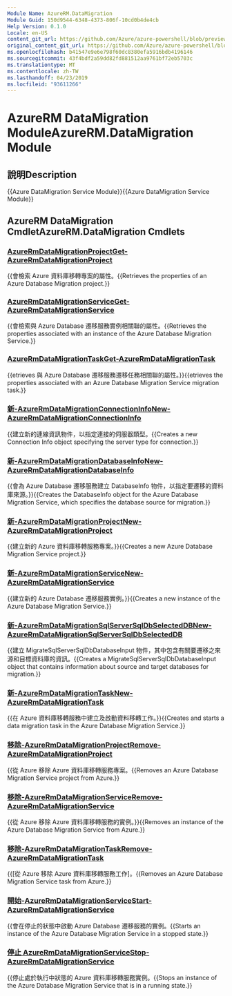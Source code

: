 ```yaml
---
Module Name: AzureRM.DataMigration
Module Guid: 150d9544-6348-4373-806f-10cd0b4de4cb
Help Version: 0.1.0
Locale: en-US
content_git_url: https://github.com/Azure/azure-powershell/blob/preview/src/ResourceManager/DataMigration/Commands.DataMigration/help/AzureRM.DataMigration.md
original_content_git_url: https://github.com/Azure/azure-powershell/blob/preview/src/ResourceManager/DataMigration/Commands.DataMigration/help/AzureRM.DataMigration.md
ms.openlocfilehash: b41547e9e6e798f60dc8380efa5916bdb4196146
ms.sourcegitcommit: 43f4bdf2a59dd82fd881512aa9761bf72eb5703c
ms.translationtype: MT
ms.contentlocale: zh-TW
ms.lasthandoff: 04/23/2019
ms.locfileid: "93611266"
---
```

# <span data-ttu-id="66ab2-101">AzureRM DataMigration Module</span><span class="sxs-lookup"><span data-stu-id="66ab2-101">AzureRM.DataMigration Module</span></span>
## <span data-ttu-id="66ab2-102">說明</span><span class="sxs-lookup"><span data-stu-id="66ab2-102">Description</span></span>
<span data-ttu-id="66ab2-103">{{Azure DataMigration Service Module}}</span><span class="sxs-lookup"><span data-stu-id="66ab2-103">{{Azure DataMigration Service Module}}</span></span>

## <span data-ttu-id="66ab2-104">AzureRM DataMigration Cmdlet</span><span class="sxs-lookup"><span data-stu-id="66ab2-104">AzureRM.DataMigration Cmdlets</span></span>
### [<span data-ttu-id="66ab2-105">AzureRmDataMigrationProject</span><span class="sxs-lookup"><span data-stu-id="66ab2-105">Get-AzureRmDataMigrationProject</span></span>](Get-AzureRmDataMigrationProject.md)
<span data-ttu-id="66ab2-106">{{會檢索 Azure 資料庫移轉專案的屬性。</span><span class="sxs-lookup"><span data-stu-id="66ab2-106">{{Retrieves the properties of an Azure Database Migration project.}}</span></span>

### [<span data-ttu-id="66ab2-107">AzureRmDataMigrationService</span><span class="sxs-lookup"><span data-stu-id="66ab2-107">Get-AzureRmDataMigrationService</span></span>](Get-AzureRmDataMigrationService.md)
<span data-ttu-id="66ab2-108">{{會檢索與 Azure Database 遷移服務實例相關聯的屬性。</span><span class="sxs-lookup"><span data-stu-id="66ab2-108">{{Retrieves the properties associated with an instance of the Azure Database Migration Service.}}</span></span>

### [<span data-ttu-id="66ab2-109">AzureRmDataMigrationTask</span><span class="sxs-lookup"><span data-stu-id="66ab2-109">Get-AzureRmDataMigrationTask</span></span>](Get-AzureRmDataMigrationTask.md)
<span data-ttu-id="66ab2-110">{{etrieves 與 Azure Database 遷移服務遷移任務相關聯的屬性。}}</span><span class="sxs-lookup"><span data-stu-id="66ab2-110">{{etrieves the properties associated with an Azure Database Migration Service migration task.}}</span></span>

### [<span data-ttu-id="66ab2-111">新-AzureRmDataMigrationConnectionInfo</span><span class="sxs-lookup"><span data-stu-id="66ab2-111">New-AzureRmDataMigrationConnectionInfo</span></span>](New-AzureRmDataMigrationConnectionInfo.md)
<span data-ttu-id="66ab2-112">{{建立新的連線資訊物件，以指定連接的伺服器類型。</span><span class="sxs-lookup"><span data-stu-id="66ab2-112">{{Creates a new Connection Info object specifying the server type for connection.}}</span></span>

### [<span data-ttu-id="66ab2-113">新-AzureRmDataMigrationDatabaseInfo</span><span class="sxs-lookup"><span data-stu-id="66ab2-113">New-AzureRmDataMigrationDatabaseInfo</span></span>](New-AzureRmDataMigrationDatabaseInfo.md)
<span data-ttu-id="66ab2-114">{{會為 Azure Database 遷移服務建立 DatabaseInfo 物件，以指定要遷移的資料庫來源。}}</span><span class="sxs-lookup"><span data-stu-id="66ab2-114">{{Creates the DatabaseInfo object for the Azure Database Migration Service, which specifies the database source for migration.}}</span></span>

### [<span data-ttu-id="66ab2-115">新-AzureRmDataMigrationProject</span><span class="sxs-lookup"><span data-stu-id="66ab2-115">New-AzureRmDataMigrationProject</span></span>](New-AzureRmDataMigrationProject.md)
<span data-ttu-id="66ab2-116">{{建立新的 Azure 資料庫移轉服務專案。}}</span><span class="sxs-lookup"><span data-stu-id="66ab2-116">{{Creates a new Azure Database Migration Service project.}}</span></span>

### [<span data-ttu-id="66ab2-117">新-AzureRmDataMigrationService</span><span class="sxs-lookup"><span data-stu-id="66ab2-117">New-AzureRmDataMigrationService</span></span>](New-AzureRmDataMigrationService.md)
<span data-ttu-id="66ab2-118">{{建立新的 Azure Database 遷移服務實例。}}</span><span class="sxs-lookup"><span data-stu-id="66ab2-118">{{Creates a new instance of the Azure Database Migration Service.}}</span></span>

### [<span data-ttu-id="66ab2-119">新-AzureRmDataMigrationSqlServerSqlDbSelectedDB</span><span class="sxs-lookup"><span data-stu-id="66ab2-119">New-AzureRmDataMigrationSqlServerSqlDbSelectedDB</span></span>](New-AzureRmDataMigrationSqlServerSqlDbSelectedDB.md)
<span data-ttu-id="66ab2-120">{{建立 MigrateSqlServerSqlDbDatabaseInput 物件，其中包含有關要遷移之來源和目標資料庫的資訊。</span><span class="sxs-lookup"><span data-stu-id="66ab2-120">{{Creates a MigrateSqlServerSqlDbDatabaseInput object that contains information about source and target databases for migration.}}</span></span>

### [<span data-ttu-id="66ab2-121">新-AzureRmDataMigrationTask</span><span class="sxs-lookup"><span data-stu-id="66ab2-121">New-AzureRmDataMigrationTask</span></span>](New-AzureRmDataMigrationTask.md)
<span data-ttu-id="66ab2-122">{{在 Azure 資料庫移轉服務中建立及啟動資料移轉工作。}}</span><span class="sxs-lookup"><span data-stu-id="66ab2-122">{{Creates and starts a data migration task in the Azure Database Migration Service.}}</span></span>

### [<span data-ttu-id="66ab2-123">移除-AzureRmDataMigrationProject</span><span class="sxs-lookup"><span data-stu-id="66ab2-123">Remove-AzureRmDataMigrationProject</span></span>](Remove-AzureRmDataMigrationProject.md)
<span data-ttu-id="66ab2-124">{{從 Azure 移除 Azure 資料庫移轉服務專案。</span><span class="sxs-lookup"><span data-stu-id="66ab2-124">{{Removes an Azure Database Migration Service project from Azure.}}</span></span>

### [<span data-ttu-id="66ab2-125">移除-AzureRmDataMigrationService</span><span class="sxs-lookup"><span data-stu-id="66ab2-125">Remove-AzureRmDataMigrationService</span></span>](Remove-AzureRmDataMigrationService.md)
<span data-ttu-id="66ab2-126">{{從 Azure 移除 Azure 資料庫移轉服務的實例。}}</span><span class="sxs-lookup"><span data-stu-id="66ab2-126">{{Removes an instance of the Azure Database Migration Service from Azure.}}</span></span>

### [<span data-ttu-id="66ab2-127">移除-AzureRmDataMigrationTask</span><span class="sxs-lookup"><span data-stu-id="66ab2-127">Remove-AzureRmDataMigrationTask</span></span>](Remove-AzureRmDataMigrationTask.md)
<span data-ttu-id="66ab2-128">{{[從 Azure 移除 Azure 資料庫移轉服務工作]。</span><span class="sxs-lookup"><span data-stu-id="66ab2-128">{{Removes an Azure Database Migration Service task from Azure.}}</span></span>

### [<span data-ttu-id="66ab2-129">開始-AzureRmDataMigrationService</span><span class="sxs-lookup"><span data-stu-id="66ab2-129">Start-AzureRmDataMigrationService</span></span>](Start-AzureRmDataMigrationService.md)
<span data-ttu-id="66ab2-130">{{會在停止的狀態中啟動 Azure Database 遷移服務的實例。</span><span class="sxs-lookup"><span data-stu-id="66ab2-130">{{Starts an instance of the Azure Database Migration Service in a stopped state.}}</span></span>

### [<span data-ttu-id="66ab2-131">停止 AzureRmDataMigrationService</span><span class="sxs-lookup"><span data-stu-id="66ab2-131">Stop-AzureRmDataMigrationService</span></span>](Stop-AzureRmDataMigrationService.md)
<span data-ttu-id="66ab2-132">{{停止處於執行中狀態的 Azure 資料庫移轉服務實例。</span><span class="sxs-lookup"><span data-stu-id="66ab2-132">{{Stops an instance of the Azure Database Migration Service that is in a running state.}}</span></span>

